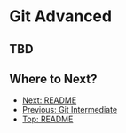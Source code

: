 # Git Advanced

## TBD

## Where to Next?

- [Next: README](../README.md)
- [Previous: Git Intermediate](./1a.%20Git%20Intermediate.md)
- [Top: README](../README.md)

